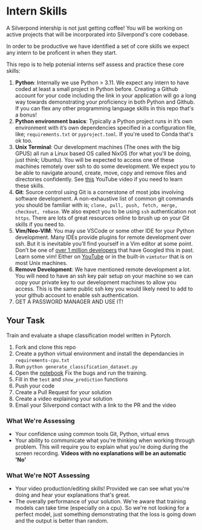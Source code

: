 # Intern Skills

A Silverpond intership is not just getting coffee! You will be working
on active projects that will be incorporated into Silverpond's core codebase.

In order to be productive we have identified a set of core skills we
expect any intern to be proficent in when they start.

This repo is to help potenial interns self assess and practice these
core skills:

  1. **Python**: Internally we use Python > 3.11. We expect any intern to have coded at least a small project in Python before. Creating a Github account for your code including the link in your application will go a long way towards demonstrating your proficiency in both Python and Github. If you can flex any other programming language skills in this repo that's a bonus!
  2. **Python environment basics**: Typically a Python project runs in it’s own environment with it’s own dependencies specified in a configuration file, like; `requirements.txt` or `pyproject.toml`. If you're used to Conda that's ok too.
  3. **Unix Terminal**: Our development machines (The ones with the big GPUS) all run a Linux based OS called NixOS (for what you'll be doing, just think; Ubuntu). You will be expected to access one of these machines remotely over ssh to do some development. We expect you to be able to navigate around, create, move, copy and remove files and directories confidently. See [this](https://www.youtube.com/watch?v=5jIIOkA0NpI&list=PLKp3X-578hN99d7bj6EU-AnGyAE6Fdc6R&index=2) YouTube video if you need to learn these skills.
  4. **Git**: Source control using Git is a cornerstone of most jobs involving software development. A non-exhaustive list of common git commands you should be familiar with is; `clone, pull, push, fetch, merge, checkout, rebase`. We also expect you to be using `ssh` authentication not `https`. There are lots of great resources online to brush up on your Git skills if you need to.
  5. **Vim/Neo-VIM**:  You may use VSCode or some other IDE for your Python development. Many IDEs provide plugins for remote development over ssh. But it is inevitable you’ll find yourself in a Vim editor at some point. Don’t be one of [over 1 million developers](https://stackoverflow.blog/2017/05/23/stack-overflow-helping-one-million-developers-exit-vim/) that have Googled this in past. Learn some vim! Either on [YouTube](https://www.youtube.com/watch?v=IiwGbcd8S7I) or in the built-in `vimtutor` that is on most Unix machines.
  6. **Remove Development**: We have mentioned remote development a lot. You will need to have an ssh key pair setup on your machine so we can copy your private key to our development machines to allow you access. This is the same public ssh key you would likely need to add to your github account to enable ssh authentication.
  7. GET A PASSWORD MANAGER AND USE IT!

## Your Task

Train and evaluate a shape classification model written in Pytorch.

  1. Fork and clone this repo
  2. Create a python virtual environment and install the dependancies in `requirements-cpu.txt`
  3. Run `python generate_classification_dataset.py`
  4. Open the [notebook](notebooks/shape_classifier.ipynb) Fix the bugs and run the training.
  5. Fill in the `test` and `show_prediction` functions
  5. Push your code
  6. Create a Pull Request for your solution
  7. Create a video explaining your solution 
  8. Email your Silverpond contact with a link to the PR and the video

### What We're Assessing

  - Your confidence using common tools Git, Python, virtual envs
  - Your ability to communicate what you're thinking when working through 
  problem. This will require you to explain what you're doing during the 
  screen recording. **Videos with no explanations will be an automatic 'No'**


### What We're NOT Assessing

  - Your video production/editing skills! Provided we can see what you're doing 
  and hear your explanations that's great.
  - The overally performance of your solution. We're aware that training models can take time (especially 
  on a cpu). So we're not looking for a perfect model, just something demonstrating that
  the loss is going down and the output is better than random.


